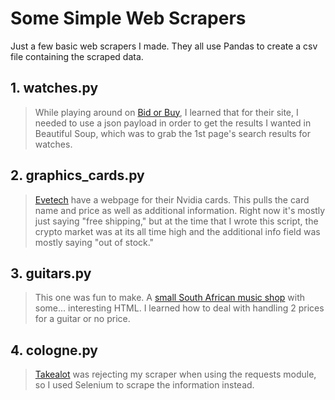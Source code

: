 # Some Simple Web Scrapers

Just a few basic web scrapers I made. They all use Pandas to create a csv file containing the scraped data.  

## 1. watches.py  
>While playing around on [Bid or Buy](https://www.bidorbuy.co.za), I learned that for their site, I needed to use a json payload in order to get the results I wanted in Beautiful Soup, which was to grab the 1st page's search results for watches.

## 2. graphics_cards.py  
>[Evetech](https://www.evetech.co.za) have a webpage for their Nvidia cards. This pulls the card name and price as well as additional information. Right now it's mostly just saying "free shipping," but at the time that I wrote this script, the crypto market was at its all time high and the additional info field was mostly saying "out of stock."

## 3. guitars.py  
>This one was fun to make. A [small South African music shop](https://www.oosthavens.co.za) with some... interesting HTML. I learned how to deal with handling 2 prices for a guitar or no price.

## 4. cologne.py  
>[Takealot](https://www.takealot.com) was rejecting my scraper when using the requests module, so I used Selenium to scrape the information instead.
